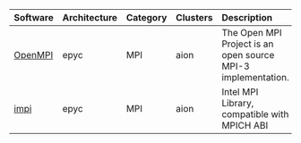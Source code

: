 | Software                                                                    | Architecture   | Category   | Clusters    | Description                                                  |
|:----------------------------------------------------------------------------|:---------------|:-----------|:------------|:-------------------------------------------------------------|
| <p><a href=https://www.open-mpi.org/>OpenMPI</a></p>                        | <p>epyc</p>    | <p>MPI</p> | <p>aion</p> | The Open MPI Project is an open source MPI-3 implementation. |
| <p><a href=https://software.intel.com/en-us/intel-mpi-library/>impi</a></p> | <p>epyc</p>    | <p>MPI</p> | <p>aion</p> | Intel MPI Library, compatible with MPICH ABI                 |
